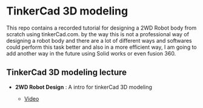 # TinkerCad 3D modeling

This repo contains a recorded tutorial for designing a 2WD Robot body from scratch using tinkerCad.com. by the way this is not a professional way of designing a robot body and there are a lot of different ways and softwares could perform this task better and also in a more efficient way, I am going to add another way in the future using Solid works or even fusion 360.

## TinkerCad 3D modeling lecture 

- __2WD Robot Design__ : A intro for tinkerCad 3D modeling

  - [Video](https://drive.google.com/file/d/16Evz3_jZk3WfuBknIo72wnqTKyL1KsN-/view)
